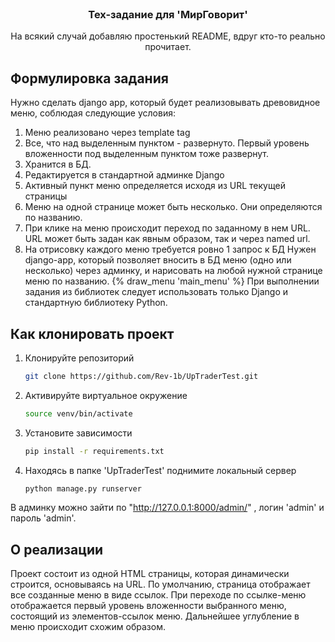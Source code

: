 <br />
<div align="center">
  <a href="https://github.com/Rev-1b/MirGovoritTest">
  </a>

  <h3 align="center">Тех-задание для 'МирГоворит'</h3>

  <p align="center">
    На всякий случай добавляю простенький README, вдруг кто-то реально прочитает.
    <br />
</div>

## Формулировка задания

Нужно сделать django app, который будет реализовывать древовидное меню, соблюдая следующие условия:
1) Меню реализовано через template tag
2) Все, что над выделенным пунктом - развернуто. Первый уровень вложенности под выделенным пунктом тоже развернут.
3) Хранится в БД.
4) Редактируется в стандартной админке Django
5) Активный пункт меню определяется исходя из URL текущей страницы
6) Меню на одной странице может быть несколько. Они определяются по названию.
7) При клике на меню происходит переход по заданному в нем URL. URL может быть задан как явным образом, так и через named url.
8) На отрисовку каждого меню требуется ровно 1 запрос к БД
 Нужен django-app, который позволяет вносить в БД меню (одно или несколько) через админку, и нарисовать на любой нужной странице меню по названию.
 {% draw_menu 'main_menu' %}
 При выполнении задания из библиотек следует использовать только Django и стандартную библиотеку Python.

## Как клонировать проект

1. Клонируйте репозиторий
   ```sh
   git clone https://github.com/Rev-1b/UpTraderTest.git
   ```
2. Активируйте виртуальное окружение
   ```sh
   source venv/bin/activate
   ```
3. Установите зависимости
   ```sh
   pip install -r requirements.txt
   ```
4. Находясь в папке 'UpTraderTest' поднимите локальный сервер
   ```sh
   python manage.py runserver
   ```

В админку можно зайти по "http://127.0.0.1:8000/admin/" , логин 'admin' и пароль 'admin'.

## О реализации

Проект состоит из одной HTML страницы, которая динамически строится, основываясь на URL. По умолчанию, страница 
отображает все созданные меню в виде ссылок. При переходе по ссылке-меню отображается первый уровень вложенности 
выбранного меню, состоящий из элементов-ссылок меню. Дальнейшее углубление в меню происходит схожим образом.



